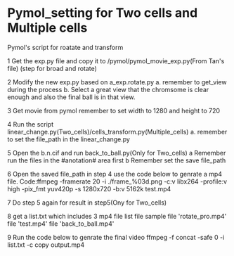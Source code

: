 # Pymol_setting for Two cells and Multiple cells
Pymol's script for roatate and transform

1 Get the exp.py file and copy it to /pymol/pymol_movie_exp.py(From Tan's file) (step for broad and rotate)

2 Modify the new exp.py based on a_exp.rotate.py
	a. remember to get_view during the process
 	b. Select a great view that the chromsome is clear enough and also the final ball is in that view.

3 Get movie from pymol remember to set width to 1280 and height to 720

4 Run the script linear_change.py(Two_cells)/cells_transform.py(Multiple_cells)
	a. remember to set the file_path in the linear_change.py

5 Open the b.n.cif and run back_to_ball.py(Only for Two_cells)
	a Remember run the files in the #anotation# area first
	b Remember set the save file_path

6 Open the saved file_path in step 4 use the code below to genrate a mp4 file.
	Code:ffmpeg -framerate 20 -i ./frame_%03d.png -c:v libx264 -profile:v high -pix_fmt yuv420p -s 1280x720 -b:v 5162k test.mp4

7 Do step 5 again for result in step5(Ony for Two_cells)

8 get a list.txt which includes 3 mp4 file
	list file sample
	file 'rotate_pro.mp4'
	file 'test.mp4'
	file 'back_to_ball.mp4'
 
9 Run the code below to genrate the final video
	ffmpeg -f concat -safe 0 -i list.txt -c copy output.mp4
